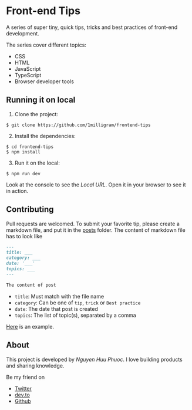 # Front-end Tips

A series of super tiny, quick tips, tricks and best practices of front-end development.

The series cover different topics:

-   CSS
-   HTML
-   JavaScript
-   TypeScript
-   Browser developer tools

## Running it on local

1. Clone the project:

```shell
$ git clone https://github.com/1milligram/frontend-tips
```

2. Install the dependencies:

```shell
$ cd frontend-tips
$ npm install
```

3. Run it on the local:

```shell
$ npm run dev
```

Look at the console to see the _Local URL_. Open it in your browser to see it in action.

## Contributing

Pull requests are welcomed. To submit your favorite tip, please create a markdown file, and put it in the [posts](posts) folder.
The content of markdown file has to look like

```md
---
title: ___
category: ___
date: '___'
topics: ___
---

The content of post
```

-   `title`: Must match with the file name
-   `category`: Can be one of `tip`, `trick` or `Best practice`
-   `date`: The date that post is created
-   `topics`: The list of topic(s), separated by a comma

[Here](posts/convert-string-to-number.md) is an example.

## About

This project is developed by _Nguyen Huu Phuoc_. I love building products and sharing knowledge.

Be my friend on

-   [Twitter](https://twitter.com/nghuuphuoc)
-   [dev.to](https://dev.to/phuocng)
-   [Github](https://github.com/phuoc-ng)
